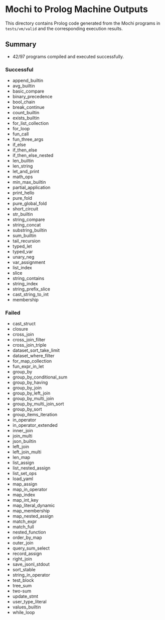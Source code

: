 # Mochi to Prolog Machine Outputs

This directory contains Prolog code generated from the Mochi programs in `tests/vm/valid` and the corresponding execution results.

## Summary

- 42/97 programs compiled and executed successfully.

### Successful
- append_builtin
- avg_builtin
- basic_compare
- binary_precedence
- bool_chain
- break_continue
- count_builtin
- exists_builtin
- for_list_collection
- for_loop
- fun_call
- fun_three_args
- if_else
- if_then_else
- if_then_else_nested
- len_builtin
- len_string
- let_and_print
- math_ops
- min_max_builtin
- partial_application
- print_hello
- pure_fold
- pure_global_fold
- short_circuit
- str_builtin
- string_compare
- string_concat
- substring_builtin
- sum_builtin
- tail_recursion
- typed_let
- typed_var
- unary_neg
- var_assignment
- list_index
- slice
- string_contains
- string_index
- string_prefix_slice
- cast_string_to_int
- membership

### Failed
- cast_struct
- closure
- cross_join
- cross_join_filter
- cross_join_triple
- dataset_sort_take_limit
- dataset_where_filter
- for_map_collection
- fun_expr_in_let
- group_by
- group_by_conditional_sum
- group_by_having
- group_by_join
- group_by_left_join
- group_by_multi_join
- group_by_multi_join_sort
- group_by_sort
- group_items_iteration
- in_operator
- in_operator_extended
- inner_join
- join_multi
- json_builtin
- left_join
- left_join_multi
- len_map
- list_assign
- list_nested_assign
- list_set_ops
- load_yaml
- map_assign
- map_in_operator
- map_index
- map_int_key
- map_literal_dynamic
- map_membership
- map_nested_assign
- match_expr
- match_full
- nested_function
- order_by_map
- outer_join
- query_sum_select
- record_assign
- right_join
- save_jsonl_stdout
 - sort_stable
 - string_in_operator
 - test_block
- tree_sum
- two-sum
- update_stmt
- user_type_literal
- values_builtin
- while_loop
